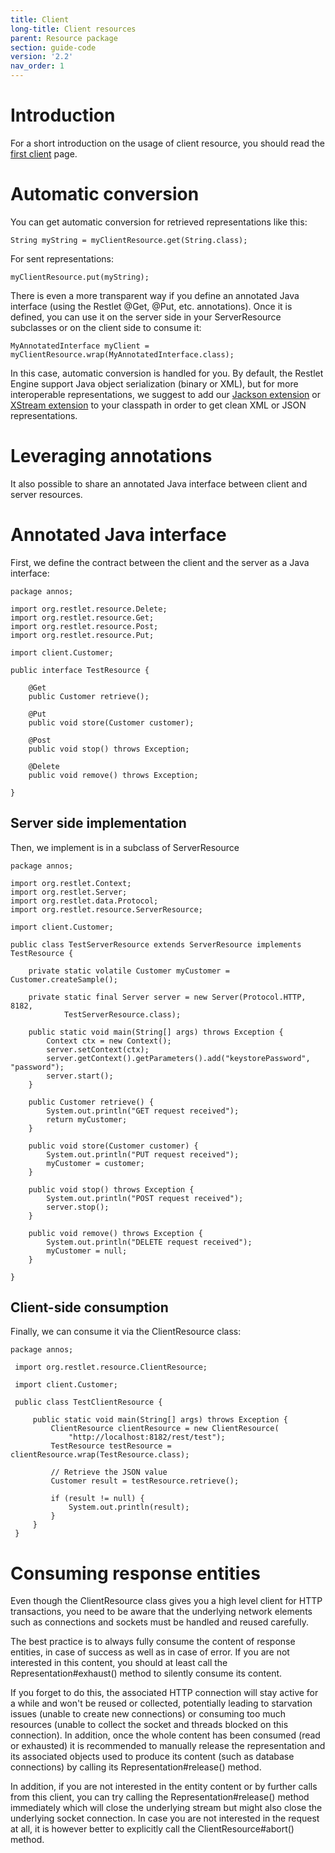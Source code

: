 ```yaml
---
title: Client
long-title: Client resources
parent: Resource package
section: guide-code
version: '2.2'
nav_order: 1
---
```

# Introduction

For a short introduction on the usage of client resource, you should
read the [first client](../../introduction/first-steps/first-client "First client") page.

# Automatic conversion

You can get automatic conversion for retrieved representations like
this:

<pre class="language-java"><code class="language-java">String myString = myClientResource.get(String.class);
</code></pre>

For sent representations:

<pre class="language-java"><code class="language-java">myClientResource.put(myString);
</code></pre>

There is even a more transparent way if you define an annotated Java
interface (using the Restlet @Get, @Put, etc. annotations). Once it is
defined, you can use it on the server side in your ServerResource
subclasses or on the client side to consume it:

<pre class="language-java"><code class="language-java">MyAnnotatedInterface myClient = myClientResource.wrap(MyAnnotatedInterface.class);
</code></pre>

In this case, automatic conversion is handled for you. By default, the
Restlet Engine support Java object serialization (binary or XML), but
for more interoperable representations, we suggest to add our [Jackson
extension](../../extensions/jackson "Jackson extension") or [XStream
extension](../../extensions/xstream "XStream extension") to
your classpath in order to get clean XML or JSON representations.

# Leveraging annotations

It also possible to share an annotated Java interface between client and
server resources.

# Annotated Java interface

First, we define the contract between the client and the server as a
Java interface:

<pre class="language-java"><code class="language-java">package annos;

import org.restlet.resource.Delete;
import org.restlet.resource.Get;
import org.restlet.resource.Post;
import org.restlet.resource.Put;

import client.Customer;

public interface TestResource {

    @Get
    public Customer retrieve();

    @Put
    public void store(Customer customer);

    @Post
    public void stop() throws Exception;

    @Delete
    public void remove() throws Exception;

}
</code></pre>

## Server side implementation

Then, we implement is in a subclass of ServerResource

<pre class="language-java"><code class="language-java">package annos;

import org.restlet.Context;
import org.restlet.Server;
import org.restlet.data.Protocol;
import org.restlet.resource.ServerResource;

import client.Customer;

public class TestServerResource extends ServerResource implements TestResource {

    private static volatile Customer myCustomer = Customer.createSample();

    private static final Server server = new Server(Protocol.HTTP, 8182,
            TestServerResource.class);

    public static void main(String[] args) throws Exception {
        Context ctx = new Context();
        server.setContext(ctx);
        server.getContext().getParameters().add("keystorePassword", "password");
        server.start();
    }

    public Customer retrieve() {
        System.out.println("GET request received");
        return myCustomer;
    }

    public void store(Customer customer) {
        System.out.println("PUT request received");
        myCustomer = customer;
    }

    public void stop() throws Exception {
        System.out.println("POST request received");
        server.stop();
    }

    public void remove() throws Exception {
        System.out.println("DELETE request received");
        myCustomer = null;
    }

}
</code></pre>

## Client-side consumption

Finally, we can consume it via the ClientResource class:

<pre class="language-java"><code class="language-java">package annos;

 import org.restlet.resource.ClientResource;

 import client.Customer;

 public class TestClientResource {

     public static void main(String[] args) throws Exception {
         ClientResource clientResource = new ClientResource(
             "http://localhost:8182/rest/test");
         TestResource testResource = clientResource.wrap(TestResource.class);

         // Retrieve the JSON value
         Customer result = testResource.retrieve();

         if (result != null) {
             System.out.println(result);
         }
     }
 }
</code></pre>

# Consuming response entities

Even though the ClientResource class gives you a high level client for
HTTP transactions, you need to be aware that the underlying network
elements such as connections and sockets must be handled and reused
carefully.

The best practice is to always fully consume the content of response
entities, in case of success as well as in case of error. If you are not
interested in this content, you should at least call the
Representation\#exhaust() method to silently consume its content.

If you forget to do this, the associated HTTP connection will stay
active for a while and won't be reused or collected, potentially leading
to starvation issues (unable to create new connections) or consuming too
much resources (unable to collect the socket and threads blocked on this
connection). In addition, once the whole content has been consumed (read
or exhausted) it is recommended to manually release the representation
and its associated objects used to produce its content (such as database
connections) by calling its Representation\#release() method.

In addition, if you are not interested in the entity content or by
further calls from this client, you can try calling the
Representation\#release() method immediately which will close the
underlying stream but might also close the underlying socket connection.
In case you are not interested in the request at all, it is however
better to explicitly call the ClientResource\#abort() method.
